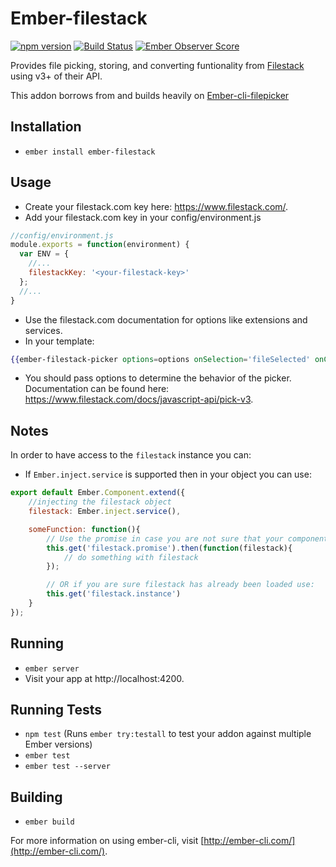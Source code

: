 # Ember-filestack

[![npm version](https://badge.fury.io/js/ember-filestack.svg)](http://badge.fury.io/js/ember-filestack)
[![Build Status](https://travis-ci.org/mminkoff/ember-filestack.svg)](https://travis-ci.org/mminkoff/ember-filestack)
[![Ember Observer Score](http://emberobserver.com/badges/ember-filestack.svg)](http://emberobserver.com/addons/ember-filestack)

Provides file picking, storing, and converting funtionality from [Filestack](https://www.filestack.com) using v3+ of their API.

This addon borrows from and builds heavily on [Ember-cli-filepicker](https://github.com/DudaDev/ember-cli-filepicker)

## Installation

* `ember install ember-filestack`

## Usage
* Create your filestack.com key here: https://www.filestack.com/.
* Add your filestack.com key in your config/environment.js
```javascript
//config/environment.js
module.exports = function(environment) {
  var ENV = {
    //...
    filestackKey: '<your-filestack-key>'
  };
  //...
}
```
* Use the filestack.com documentation for options like extensions and services.
* In your template:
```handlebars
{{ember-filestack-picker options=options onSelection='fileSelected' onClose='onClose' onError='onError'}}
```
* You should pass options to determine the behavior of the picker.  Documentation can be found here: https://www.filestack.com/docs/javascript-api/pick-v3.


## Notes
In order to have access to the `filestack` instance you can:
* If `Ember.inject.service` is supported then in your object you can use:
```javascript
export default Ember.Component.extend({
	//injecting the filestack object
	filestack: Ember.inject.service(),

	someFunction: function(){
		// Use the promise in case you are not sure that your component will be initialized after filestack has been loaded
		this.get('filestack.promise').then(function(filestack){
			// do something with filestack
		});

		// OR if you are sure filestack has already been loaded use:
		this.get('filestack.instance')
	}
});
```

## Running

* `ember server`
* Visit your app at http://localhost:4200.

## Running Tests

* `npm test` (Runs `ember try:testall` to test your addon against multiple Ember versions)
* `ember test`
* `ember test --server`

## Building

* `ember build`

For more information on using ember-cli, visit [http://ember-cli.com/](http://ember-cli.com/).
